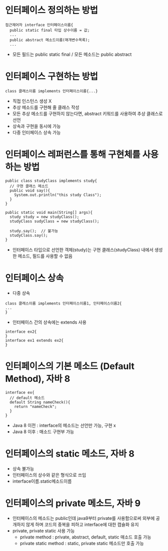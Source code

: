 # 인터페이스 정의하는 방법

```
접근제어자 interface 인터페이스이름{
  public static final 타입 상수이름 = 값;
  ...
  public abstract 메소드이름(매개변수목록);
  ...
```

* 모든 필드는 public static final / 모든 메소드는 public abstract

# 인터페이스 구현하는 방법

```
class 클래스이름 implements 인터페이스이름{...}
```

* 직접 인스턴스 생성 X
* 추상 메소드를 구현해 줄 클래스 작성
* 모든 추상 메소드를 구현하지 않는다면, abstract 키워드를 사용하여 추상 클래스로 선언
* 상속과 구현을 동시에 가능
* 다중 인터페이스 상속 가능

# 인터페이스 레퍼런스를 통해 구현체를 사용하는 방법

```
public class studyClass implements study{
  // 구현 클래스 메소드
  public void say(){
    System.out.println("this study Class");
  }
}

public static void main(String[] args){
  study study = new studyClass();
  studyClass sudyClass = new studyClass();
  
  study.say();  // 불가능
  studyClass.say();
}
```

* 인터페이스 타입으로 선언한 객체(study)는 구현 클래스(studyClass) 내에서 생성한 메소드, 필드를 사용할 수 없음

# 인터페이스 상속
* 다중 상속

```
class 클래스이름 implements 인터페이스이름1, 인터페이스이름2{
...
}
```

* 인터페이스 간의 상속에는 extends 사용

```
interface ex2{
}
interface ex1 extends ex2{
}
```

# 인터페이스의 기본 메소드 (Default Method), 자바 8

```
interface ex{
  // default 메소드
  default String nameCheck(){
    return "nameCheck";
  }
}
```

* Java 8 이전 : interface의 메소드는 선언만 가능, 구현 x
* Java 8 이후 : 매소드 구현부 가능

# 인터페이스의 static 메소드, 자바 8

* 상속 불가능
* 인터페이스의 상수와 같은 형식으로 쓰임
* interface이름.static메소드이름

# 인터페이스의 private 메소드, 자바 9

* 인터페이스의 메소드는 public인데 java9부터 private를 사용함으로써 외부에 공개하지 않게 하며 코드의 중복을 피하고 interface에 대한 캡슐화 유지 
* private, private static 사용 가능
  * private method : private, abstract, default, static 매소드 호출 가능
  * private static method : static, private static 메소드만 호출 가능
